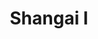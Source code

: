 ---
title: Shangai I
date: 
draft: false

# descripcion
description : Tiritas con rombo

materials: Plata 925

color: Plateado

dimensions: 8 cm

code: 01-01-0012

type: "Aros"

categories: []

price: $3.040,00

# Images
# first image will be shown in the product page
images:
  # - image: "images/path_to_image"
  # La ubicacion de las imagenes es imagenes/Aros/Aros.Colgantes/01-01-0012-shangai-i
  - image: "./images/aros/colgantes/01-01-0012-tiritas-con-rombo_a.jpeg"
  - image: "./images/aros/colgantes/01-01-0012-tiritas-con-rombo_b.jpeg"
---